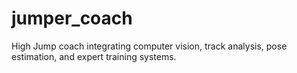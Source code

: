 # jumper_coach
High Jump coach integrating computer vision, track analysis, pose estimation, and expert training systems.
